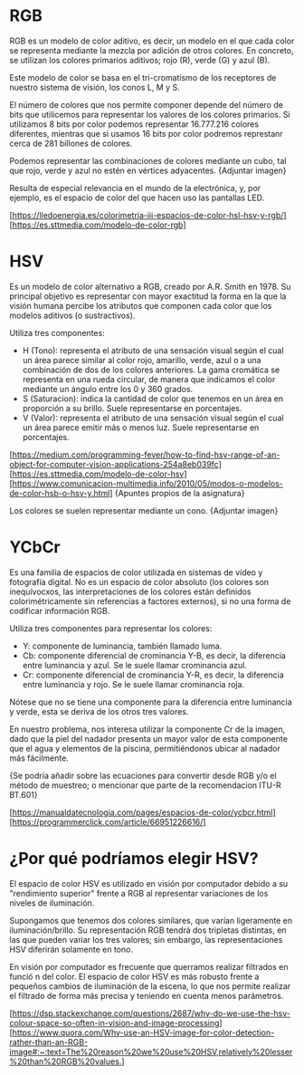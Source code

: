 # RGB

RGB es un modelo de color aditivo, es decir, un modelo en el que cada color se representa mediante la mezcla por adición de otros colores. En concreto, se utilizan los colores primarios aditivos; rojo (R), verde (G) y azul (B).

Este modelo de color se basa en el tri-cromatismo de los receptores de nuestro sistema de visión, los conos L, M y S. 

El número de colores que nos permite componer depende del número de bits que utilicemos para representar los valores de los colores primarios. Si utilizamos 8 bits por color podemos representar 16.777.216 colores diferentes, mientras que si usamos 16 bits por color podremos represtanr cerca de 281 billones de colores.

Podemos representar las combinaciones de colores mediante un cubo, tal que rojo, verde y azul no estén en vértices adyacentes. {Adjuntar imagen}

Resulta de especial relevancia en el mundo de la electrónica, y, por ejemplo, es el espacio de color del que hacen uso las pantallas LED.

[https://lledoenergia.es/colorimetria-iii-espacios-de-color-hsl-hsv-y-rgb/]
[https://es.sttmedia.com/modelo-de-color-rgb]

# HSV

Es un modelo de color alternativo a RGB, creado por A.R. Smith en 1978. Su principal objetivo es representar con mayor exactitud la forma en la que la visión humana percibe los atributos que componen cada color que los modelos aditivos (o sustractivos). 

Utiliza tres componentes:
- H (Tono): representa el atributo de una sensación visual según el cual un área parece similar al color rojo, amarillo, verde, azul o a una combinación de dos de los colores anteriores. La gama cromática se representa en una rueda circular, de manera que indicamos el color mediante un ángulo entre los 0 y 360 grados. 
- S (Saturacion): indica la cantidad de color que tenemos en un área en proporción a su brillo. Suele representarse en porcentajes.
- V (Valor): representa el atributo de una sensación visual según el cual un área parece emitir más o menos luz. Suele representarse en porcentajes.

[https://medium.com/programming-fever/how-to-find-hsv-range-of-an-object-for-computer-vision-applications-254a8eb039fc] 
[https://es.sttmedia.com/modelo-de-color-hsv]  
[https://www.comunicacion-multimedia.info/2010/05/modos-o-modelos-de-color-hsb-o-hsv-y.html]
{Apuntes propios de la asignatura}

Los colores se suelen representar mediante un cono. {Adjuntar imagen}

# YCbCr

Es una familia de espacios de color utilizada en sistemas de vídeo y fotografía digital. No es un espacio de color absoluto (los colores son inequívocxos, las interpretaciones de los colores están definidos colorimétricamente sin referencias a factores externos), si no una forma de codificar información RGB.

Utiliza tres componentes para representar los colores:
- Y: componente de luminancia, también llamado luma.  
- Cb: componente diferencial de crominancia Y-B, es decir, la diferencia entre luminancia y azul. Se le suele llamar crominancia azul.
- Cr: componente diferencial de crominancia Y-R, es decir, la diferencia entre luminancia y rojo. Se le suele llamar crominancia roja.

Nótese que no se tiene una componente para la diferencia entre luminancia y verde, esta se deriva de los otros tres valores.

En nuestro problema, nos interesa utilizar la componente Cr de la imagen, dado que la piel del nadador presenta un mayor valor de esta componente que el agua y elementos de la piscina, permitiéndonos ubicar al nadador más fácilmente.

{Se podría añadir sobre las ecuaciones para convertir desde RGB y/o el método de muestreo; o mencionar que parte de la recomendacion ITU-R BT.601}

[https://manualdatecnologia.com/pages/espacios-de-color/ycbcr.html]
[https://programmerclick.com/article/66951226616/]


# ¿Por qué podríamos elegir HSV?

El espacio de color HSV es utilizado en visión por computador debido a su "rendimiento superior" frente a RGB al representar variaciones de los niveles de iluminación. 

Supongamos que tenemos dos colores similares, que varían ligeramente en iluminación/brillo. Su representación RGB tendrá dos tripletas distintas, en las que pueden variar los tres valores; sin embargo, las representaciones HSV diferirán solamente en tono.

En visión por computador es frecuente que querramos realizar filtrados en funció n del color. El espacio de color HSV es más robusto frente a pequeños cambios de iluminación de la escena, lo que nos permite realizar el filtrado de forma más precisa y teniendo en cuenta menos parámetros.

[https://dsp.stackexchange.com/questions/2687/why-do-we-use-the-hsv-colour-space-so-often-in-vision-and-image-processing]  
[https://www.quora.com/Why-use-an-HSV-image-for-color-detection-rather-than-an-RGB-image#:~:text=The%20reason%20we%20use%20HSV,relatively%20lesser%20than%20RGB%20values.]